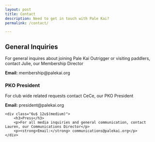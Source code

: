 ```yaml
---
layout: post
title: Contact
description: Need to get in touch with Pale Kai?
permalink: /contact/

---
```


<div class="row">
	<div class="12u 12u$(medium)">
		<h2>General Inquiries</h2>
		<p>For general inquires about joining Pale Kai Outrigger or visiting paddlers, contact Julie, our Membership Director</p>
		<p><strong>Email:</strong> membership@palekai.org</p>
	</div>
</div>
<div class="row">
	<div class="6u 12u$(medium)">
		<h3>PKO President</h3>
		<p>For club wide related requests contact CeCe, our PKO President</p>
		<p><strong>Email:</strong> president@palekai.org</p>
	</div>

	<div class="6u$ 12u$(medium)">
		<h3>Press</h3>
		<p>For all media inquiries and general communication, contact Lauren, our Communications Director</p>
		<p><strong>Email:</strong> communications@palekai.org</p>
	</div>
</div>

